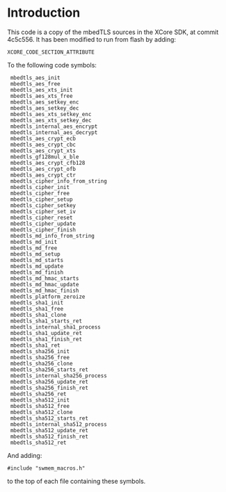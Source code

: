 # Introduction

This code is a copy of the mbedTLS sources in the XCore SDK, at commit 4c5c556. It has been modified to run from flash by
adding:  

    XCORE_CODE_SECTION_ATTRIBUTE

To the following code symbols:

     mbedtls_aes_init
     mbedtls_aes_free
     mbedtls_aes_xts_init
     mbedtls_aes_xts_free
     mbedtls_aes_setkey_enc
     mbedtls_aes_setkey_dec
     mbedtls_aes_xts_setkey_enc
     mbedtls_aes_xts_setkey_dec
     mbedtls_internal_aes_encrypt
     mbedtls_internal_aes_decrypt
     mbedtls_aes_crypt_ecb
     mbedtls_aes_crypt_cbc
     mbedtls_aes_crypt_xts
     mbedtls_gf128mul_x_ble
     mbedtls_aes_crypt_cfb128
     mbedtls_aes_crypt_ofb
     mbedtls_aes_crypt_ctr
     mbedtls_cipher_info_from_string
     mbedtls_cipher_init
     mbedtls_cipher_free
     mbedtls_cipher_setup
     mbedtls_cipher_setkey
     mbedtls_cipher_set_iv
     mbedtls_cipher_reset
     mbedtls_cipher_update
     mbedtls_cipher_finish
     mbedtls_md_info_from_string
     mbedtls_md_init
     mbedtls_md_free
     mbedtls_md_setup
     mbedtls_md_starts
     mbedtls_md_update
     mbedtls_md_finish
     mbedtls_md_hmac_starts
     mbedtls_md_hmac_update
     mbedtls_md_hmac_finish
     mbedtls_platform_zeroize
     mbedtls_sha1_init
     mbedtls_sha1_free
     mbedtls_sha1_clone
     mbedtls_sha1_starts_ret
     mbedtls_internal_sha1_process
     mbedtls_sha1_update_ret
     mbedtls_sha1_finish_ret
     mbedtls_sha1_ret
     mbedtls_sha256_init
     mbedtls_sha256_free
     mbedtls_sha256_clone
     mbedtls_sha256_starts_ret
     mbedtls_internal_sha256_process
     mbedtls_sha256_update_ret
     mbedtls_sha256_finish_ret
     mbedtls_sha256_ret
     mbedtls_sha512_init
     mbedtls_sha512_free
     mbedtls_sha512_clone
     mbedtls_sha512_starts_ret
     mbedtls_internal_sha512_process
     mbedtls_sha512_update_ret
     mbedtls_sha512_finish_ret
     mbedtls_sha512_ret

And adding:

    #include "swmem_macros.h"

to the top of each file containing these symbols.

